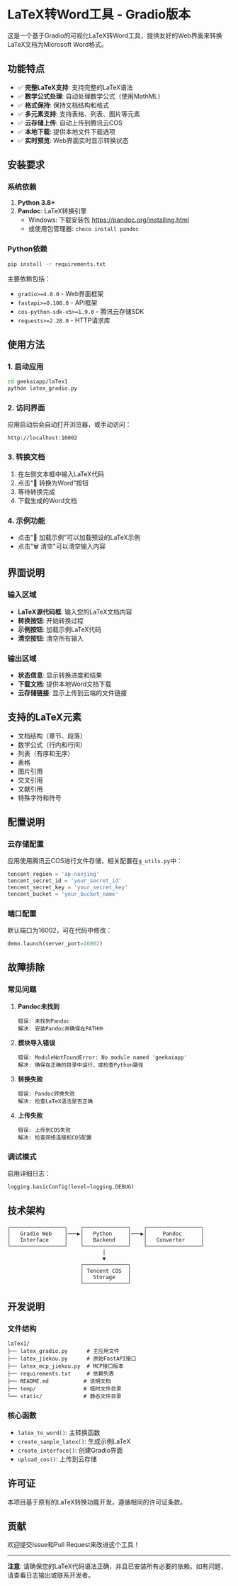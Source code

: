# LaTeX转Word工具 - Gradio版本

这是一个基于Gradio的可视化LaTeX转Word工具，提供友好的Web界面来转换LaTeX文档为Microsoft Word格式。

## 功能特点

- ✅ **完整LaTeX支持**: 支持完整的LaTeX语法
- ✅ **数学公式处理**: 自动处理数学公式（使用MathML）
- ✅ **格式保持**: 保持文档结构和格式
- ✅ **多元素支持**: 支持表格、列表、图片等元素
- ✅ **云存储上传**: 自动上传到腾讯云COS
- ✅ **本地下载**: 提供本地文件下载选项
- ✅ **实时预览**: Web界面实时显示转换状态

## 安装要求

### 系统依赖
1. **Python 3.8+**
2. **Pandoc**: LaTeX转换引擎
   - Windows: 下载安装包 https://pandoc.org/installing.html
   - 或使用包管理器: `choco install pandoc`

### Python依赖
```bash
pip install -r requirements.txt
```

主要依赖包括：
- `gradio>=4.0.0` - Web界面框架
- `fastapi>=0.100.0` - API框架
- `cos-python-sdk-v5>=1.9.0` - 腾讯云存储SDK
- `requests>=2.28.0` - HTTP请求库

## 使用方法

### 1. 启动应用
```bash
cd geekaiapp/laTex1
python latex_gradio.py
```

### 2. 访问界面
应用启动后会自动打开浏览器，或手动访问：
```
http://localhost:16002
```

### 3. 转换文档
1. 在左侧文本框中输入LaTeX代码
2. 点击"🔄 转换为Word"按钮
3. 等待转换完成
4. 下载生成的Word文档

### 4. 示例功能
- 点击"📄 加载示例"可以加载预设的LaTeX示例
- 点击"🗑️ 清空"可以清空输入内容

## 界面说明

### 输入区域
- **LaTeX源代码框**: 输入您的LaTeX文档内容
- **转换按钮**: 开始转换过程
- **示例按钮**: 加载示例LaTeX代码
- **清空按钮**: 清空所有输入

### 输出区域
- **状态信息**: 显示转换进度和结果
- **下载文档**: 提供本地Word文档下载
- **云存储链接**: 显示上传到云端的文件链接

## 支持的LaTeX元素

- 文档结构（章节、段落）
- 数学公式（行内和行间）
- 列表（有序和无序）
- 表格
- 图片引用
- 交叉引用
- 文献引用
- 特殊字符和符号

## 配置说明

### 云存储配置
应用使用腾讯云COS进行文件存储，相关配置在`g_utils.py`中：
```python
tencent_region = 'ap-nanjing'
tencent_secret_id = 'your_secret_id'
tencent_secret_key = 'your_secret_key'
tencent_bucket = 'your_bucket_name'
```

### 端口配置
默认端口为16002，可在代码中修改：
```python
demo.launch(server_port=16002)
```

## 故障排除

### 常见问题

1. **Pandoc未找到**
   ```
   错误: 未找到Pandoc
   解决: 安装Pandoc并确保在PATH中
   ```

2. **模块导入错误**
   ```
   错误: ModuleNotFoundError: No module named 'geekaiapp'
   解决: 确保在正确的目录中运行，或检查Python路径
   ```

3. **转换失败**
   ```
   错误: Pandoc转换失败
   解决: 检查LaTeX语法是否正确
   ```

4. **上传失败**
   ```
   错误: 上传到COS失败
   解决: 检查网络连接和COS配置
   ```

### 调试模式
启用详细日志：
```python
logging.basicConfig(level=logging.DEBUG)
```

## 技术架构

```
┌─────────────────┐    ┌──────────────┐    ┌─────────────────┐
│   Gradio Web    │───▶│   Python     │───▶│     Pandoc      │
│   Interface     │    │   Backend    │    │   Converter     │
└─────────────────┘    └──────────────┘    └─────────────────┘
                              │
                              ▼
                       ┌──────────────┐
                       │ Tencent COS  │
                       │   Storage    │
                       └──────────────┘
```

## 开发说明

### 文件结构
```
laTex1/
├── latex_gradio.py      # 主应用文件
├── latex_jiekou.py      # 原始FastAPI接口
├── latex_mcp_jiekou.py  # MCP接口版本
├── requirements.txt     # 依赖列表
├── README.md           # 说明文档
├── temp/               # 临时文件目录
└── static/             # 静态文件目录
```

### 核心函数
- `latex_to_word()`: 主转换函数
- `create_sample_latex()`: 生成示例LaTeX
- `create_interface()`: 创建Gradio界面
- `upload_cos()`: 上传到云存储

## 许可证

本项目基于原有的LaTeX转换功能开发，遵循相同的许可证条款。

## 贡献

欢迎提交Issue和Pull Request来改进这个工具！

---

**注意**: 请确保您的LaTeX代码语法正确，并且已安装所有必要的依赖。如有问题，请查看日志输出或联系开发者。